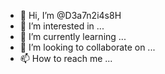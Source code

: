 - 👋 Hi, I’m @D3a7n2i4s8H
- 👀 I’m interested in ...
- 🌱 I’m currently learning ...
- 💞️ I’m looking to collaborate on ...
- 📫 How to reach me ...

<!---
D3a7n2i4s8H/D3a7n2i4s8H is a ✨ special ✨ repository because its `README.md` (this file) appears on your GitHub profile.
You can click the Preview link to take a look at your changes.
--->
